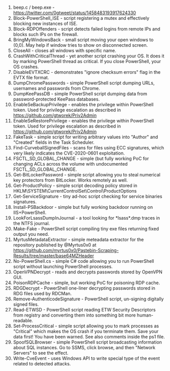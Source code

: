 1. beep.c / beep.exe - https://twitter.com/0gtweet/status/1458483193917624330
1. Block-PowerShell_ISE - script registering a mutex and effectively blocking new instances of ISE.
1. Block-RDPOffenders - script detects failed logins from remote IPs and blocks such IPs on the firewall.
1. BringMyWindowsBack - small script moving your open windows to (0,0). May help if window tries to show on disconnected screen.
1. CloseAll - closes all windows with specific name.
1. CrashWithCriticalThread - yet another script crashing your OS. It does it by marking PowerShell thread as critical. If you close PowerShell, your OS crashes.
1. DisableEVTXCRC - demonstrates "ignore checksum errors" flag in the EVTX file format.
1. DumpChromePasswords - simple PowerShell script dumping URLs, usernames and passwords from Chrome.
1. DumpKeePassDB - simple PowerShell script dumping data from password-protected KeePass databases.
1. EnableSeBackupPrivilege - enables the privilege within PowerShell token. Used for privilege escalation as described in https://github.com/gtworek/Priv2Admin
1. EnableSeRestorePrivilege - enables the privilege within PowerShell token. Used for privilege escalation as described in https://github.com/gtworek/Priv2Admin
1. FakeTask - simple script for writing arbitrary values into "Author" and "Created" fields in the Task Scheduler.
1. Find-CurveballSignedFiles - scans for files using ECC signatures, which very likely indicates the CVE-2020-0601 exploitation.
1. FSCTL_SD_GLOBAL_CHANGE - simple (but fully working PoC for changing ACLs across the volume with undocumented FSCTL_SD_GLOBAL_CHANGE.
1. Get-BitLockerPassword - simple script allowing you to steal numerical key protectors from BitLocker. Works remotely as well.
1. Get-ProductPolicy - simple script decoding policy stored in HKLM\SYSTEM\CurrentControlSet\Control\ProductOptions
1. Get-ServiceSignature - tiny ad-hoc script checking for service binaries signatures.
1. Install-PSBackdoor - simple but fully working backdoor running on IIS+PowerShell.
1. LookForLsassDumpInJournal - a tool looking for \*lsass\*.dmp traces in the NTFS journal.
1. Make-Fake - PowerShell script compiling tiny exe files returning fixed output you need.
1. MyrtusMetadataExtractor - simple meteadata extractor for the repository published by @Myrtus0x0 at https://github.com/myrtus0x0/Pastebin-Scraping-Results/tree/master/base64MZHeader
1. No-PowerShell.cs - simple C# code allowing you to run PowerShell script without launching PowerShell processes.
1. OpenVPNDecrypt - reads and decrypts passwords stored by OpenVPN GUI.
1. PoisonRDPCache - simple, but working PoC for poisoning RDP cache.
1. RDGDecrypt - PowerShell one-liner decrypting passwords stored in RDG files used by RDCMan.
1. Remove-AuthenticodeSignature - PowerShell script, un-signing digitally signed files.
1. Read-ETWSD - PowerShell script reading ETW Security Descriptors from registry and converting them into something bit more human-readable.
1. Set-ProcessCritical - simple script allowing you to mark processes as "Critical" which makes the OS crash if you terminate them. Save your data first! You have been warned. See also comments inside the ps1 file.
1. SpoofSQLBrowser - simple PowerShell script broadcasting information about SQL instances. Go to SSMS, click browse, and then "Network Servers" to see the effect.
1. Write-CveEvent - uses Windows API to write special type of the event related to detected attacks.
